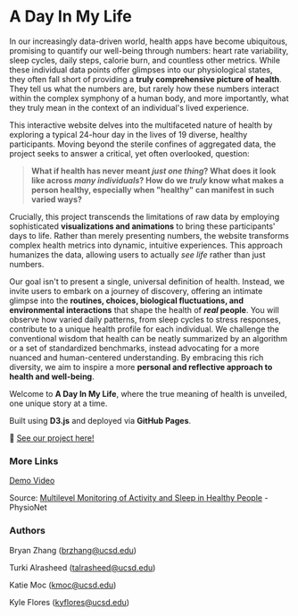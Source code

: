 # A Day In My Life

In our increasingly data-driven world, health apps have become ubiquitous, promising to quantify our well-being through numbers: heart rate variability, sleep cycles, daily steps, calorie burn, and countless other metrics. While these individual data points offer glimpses into our physiological states, they often fall short of providing a **truly comprehensive picture of health**. They tell us what the numbers are, but rarely how these numbers interact within the complex symphony of a human body, and more importantly, what they truly mean in the context of an individual's lived experience. 

This interactive website delves into the multifaceted nature of health by exploring a typical 24-hour day in the lives of 19 diverse, healthy participants. Moving beyond the sterile confines of aggregated data, the project seeks to answer a critical, yet often overlooked, question: 
> **What if health has never meant *just one thing*? What does it look like across *many individuals*? How do we *truly* know what makes a person healthy, especially when "healthy" can manifest in such varied ways?**

Crucially, this project transcends the limitations of raw data by employing sophisticated **visualizations and animations** to bring these participants' days to life. Rather than merely presenting numbers, the website transforms complex health metrics into dynamic, intuitive experiences. This approach humanizes the data, allowing users to actually *see life* rather than just numbers.

Our goal isn't to present a single, universal definition of health. Instead, we invite users to embark on a journey of discovery, offering an intimate glimpse into the **routines, choices, biological fluctuations, and environmental interactions** that shape the health of ***real* people**. You will observe how varied daily patterns, from sleep cycles to stress responses, contribute to a unique health profile for each individual. We challenge the conventional wisdom that health can be neatly summarized by an algorithm or a set of standardized benchmarks, instead advocating for a more nuanced and human-centered understanding. By embracing this rich diversity, we aim to inspire a more **personal and reflective approach to health and well-being**.

Welcome to **A Day In My Life**, where the true meaning of health is unveiled, one unique story at a time.

Built using **D3.js** and deployed via **GitHub Pages**.

🔗 <a href="https://bryanzhang938.github.io/dsc106final/" target="_blank" rel="noopener noreferrer">See our project here!</a>

### More Links

<a href="https://www.youtube.com/watch?v=_uCEEygzLm0&ab_channel=ADayInMyLife" target="_blank" rel="noopener noreferrer">Demo Video</a>

Source: <a href="https://physionet.org/content/mmash/1.0.0/" target="_blank" rel="noopener noreferrer">Multilevel Monitoring of Activity and Sleep in Healthy People</a> - PhysioNet

### Authors

Bryan Zhang (brzhang@ucsd.edu) 

Turki Alrasheed (talrasheed@ucsd.edu) 

Katie Moc (kmoc@ucsd.edu) 

Kyle Flores (kyflores@ucsd.edu) 


